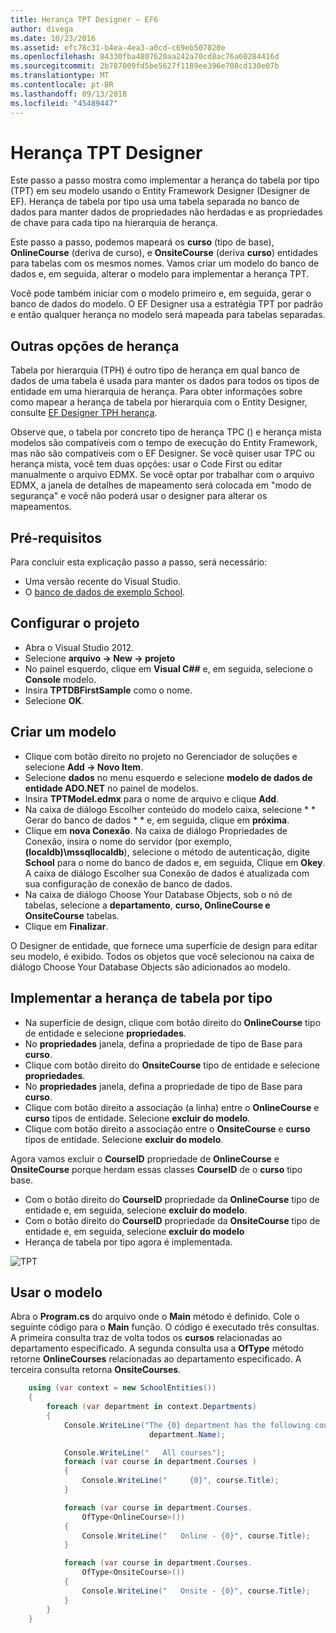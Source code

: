 ```yaml
---
title: Herança TPT Designer – EF6
author: divega
ms.date: 10/23/2016
ms.assetid: efc78c31-b4ea-4ea3-a0cd-c69eb507020e
ms.openlocfilehash: 84330fba4807620aa242a70cd8ac76a60284416d
ms.sourcegitcommit: 2b787009fd5be5627f1189ee396e708cd130e07b
ms.translationtype: MT
ms.contentlocale: pt-BR
ms.lasthandoff: 09/13/2018
ms.locfileid: "45489447"
---
```

# <a name="designer-tpt-inheritance"></a>Herança TPT Designer
Este passo a passo mostra como implementar a herança do tabela por tipo (TPT) em seu modelo usando o Entity Framework Designer (Designer de EF). Herança de tabela por tipo usa uma tabela separada no banco de dados para manter dados de propriedades não herdadas e as propriedades de chave para cada tipo na hierarquia de herança.

Este passo a passo, podemos mapeará os **curso** (tipo de base), **OnlineCourse** (deriva de curso), e **OnsiteCourse** (deriva **curso**) entidades para tabelas com os mesmos nomes. Vamos criar um modelo do banco de dados e, em seguida, alterar o modelo para implementar a herança TPT.

Você pode também iniciar com o modelo primeiro e, em seguida, gerar o banco de dados do modelo. O EF Designer usa a estratégia TPT por padrão e então qualquer herança no modelo será mapeada para tabelas separadas.

## <a name="other-inheritance-options"></a>Outras opções de herança

Tabela por hierarquia (TPH) é outro tipo de herança em qual banco de dados de uma tabela é usada para manter os dados para todos os tipos de entidade em uma hierarquia de herança.  Para obter informações sobre como mapear a herança de tabela por hierarquia com o Entity Designer, consulte [EF Designer TPH herança](~/ef6/modeling/designer/inheritance/tph.md). 

Observe que, o tabela por concreto tipo de herança TPC () e herança mista modelos são compatíveis com o tempo de execução do Entity Framework, mas não são compatíveis com o EF Designer. Se você quiser usar TPC ou herança mista, você tem duas opções: usar o Code First ou editar manualmente o arquivo EDMX. Se você optar por trabalhar com o arquivo EDMX, a janela de detalhes de mapeamento será colocada em "modo de segurança" e você não poderá usar o designer para alterar os mapeamentos.

## <a name="prerequisites"></a>Pré-requisitos

Para concluir esta explicação passo a passo, será necessário:

- Uma versão recente do Visual Studio.
- O [banco de dados de exemplo School](~/ef6/resources/school-database.md).

## <a name="set-up-the-project"></a>Configurar o projeto

-   Abra o Visual Studio 2012.
-   Selecione **arquivo -&gt; New -&gt; projeto**
-   No painel esquerdo, clique em **Visual C#\#** e, em seguida, selecione o **Console** modelo.
-   Insira **TPTDBFirstSample** como o nome.
-   Selecione **OK**.

## <a name="create-a-model"></a>Criar um modelo

-   Clique com botão direito no projeto no Gerenciador de soluções e selecione **Add -&gt; Novo Item**.
-   Selecione **dados** no menu esquerdo e selecione **modelo de dados de entidade ADO.NET** no painel de modelos.
-   Insira **TPTModel.edmx** para o nome de arquivo e clique **Add**.
-   Na caixa de diálogo Escolher conteúdo do modelo caixa, selecione * * Gerar do banco de dados * * e, em seguida, clique em **próxima**.
-   Clique em **nova Conexão**.
    Na caixa de diálogo Propriedades de Conexão, insira o nome do servidor (por exemplo, **(localdb)\\mssqllocaldb**), selecione o método de autenticação, digite **School** para o nome do banco de dados e, em seguida, Clique em **Okey**.
    A caixa de diálogo Escolher sua Conexão de dados é atualizada com sua configuração de conexão de banco de dados.
-   Na caixa de diálogo Choose Your Database Objects, sob o nó de tabelas, selecione a **departamento**, **curso, OnlineCourse e OnsiteCourse** tabelas.
-   Clique em **Finalizar**.

O Designer de entidade, que fornece uma superfície de design para editar seu modelo, é exibido. Todos os objetos que você selecionou na caixa de diálogo Choose Your Database Objects são adicionados ao modelo.

## <a name="implement-table-per-type-inheritance"></a>Implementar a herança de tabela por tipo

-   Na superfície de design, clique com botão direito do **OnlineCourse** tipo de entidade e selecione **propriedades**.
-   No **propriedades** janela, defina a propriedade de tipo de Base para **curso**.
-   Clique com botão direito do **OnsiteCourse** tipo de entidade e selecione **propriedades**.
-   No **propriedades** janela, defina a propriedade de tipo de Base para **curso**.
-   Clique com botão direito a associação (a linha) entre o **OnlineCourse** e **curso** tipos de entidade.
    Selecione **excluir do modelo**.
-   Clique com botão direito a associação entre o **OnsiteCourse** e **curso** tipos de entidade.
    Selecione **excluir do modelo**.

Agora vamos excluir o **CourseID** propriedade de **OnlineCourse** e **OnsiteCourse** porque herdam essas classes **CourseID** de o **curso** tipo base.

-   Com o botão direito do **CourseID** propriedade da **OnlineCourse** tipo de entidade e, em seguida, selecione **excluir do modelo**.
-   Com o botão direito do **CourseID** propriedade da **OnsiteCourse** tipo de entidade e, em seguida, selecione **excluir do modelo**
-   Herança de tabela por tipo agora é implementada.

![TPT](~/ef6/media/tpt.png)

## <a name="use-the-model"></a>Usar o modelo

Abra o **Program.cs** do arquivo onde o **Main** método é definido. Cole o seguinte código para o **Main** função. O código é executado três consultas. A primeira consulta traz de volta todos os **cursos** relacionadas ao departamento especificado. A segunda consulta usa a **OfType** método retorne **OnlineCourses** relacionadas ao departamento especificado. A terceira consulta retorna **OnsiteCourses**.

``` csharp
    using (var context = new SchoolEntities())
    {
        foreach (var department in context.Departments)
        {
            Console.WriteLine("The {0} department has the following courses:",
                               department.Name);

            Console.WriteLine("   All courses");
            foreach (var course in department.Courses )
            {
                Console.WriteLine("     {0}", course.Title);
            }

            foreach (var course in department.Courses.
                OfType<OnlineCourse>())
            {
                Console.WriteLine("   Online - {0}", course.Title);
            }

            foreach (var course in department.Courses.
                OfType<OnsiteCourse>())
            {
                Console.WriteLine("   Onsite - {0}", course.Title);
            }
        }
    }
```
